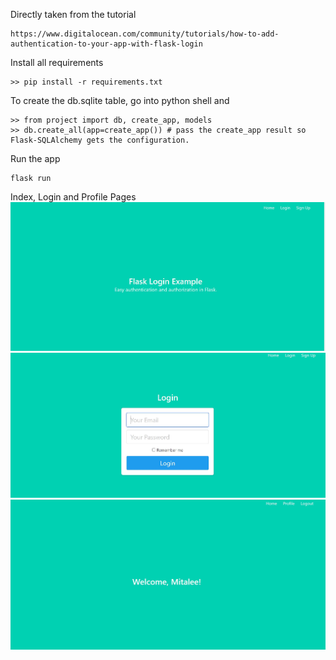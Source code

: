 Directly taken from the tutorial 
```
https://www.digitalocean.com/community/tutorials/how-to-add-authentication-to-your-app-with-flask-login
```
Install all requirements
```
>> pip install -r requirements.txt
```
To create the db.sqlite table, go into python shell and
```
>> from project import db, create_app, models
>> db.create_all(app=create_app()) # pass the create_app result so Flask-SQLAlchemy gets the configuration.
```

Run the app
```
flask run
```

Index, Login and Profile Pages
![Index](./index.JPG)
![Login](./login.JPG)
![Profile](./profile.JPG)
